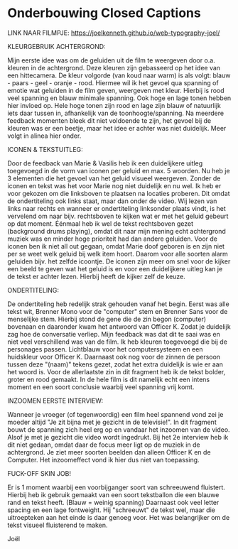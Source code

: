 # Onderbouwing Closed Captions 

LINK NAAR FILMPJE: https://joelkenneth.github.io/web-typography-joel/

KLEURGEBRUIK ACHTERGROND:

Mijn eerste idee was om de geluiden uit de film te weergeven door o.a. kleuren in de achtergrond. Deze kleuren zijn gebasseerd op het idee van een hittecamera. De kleur volgorde (van koud naar warm) is als volgt: blauw - paars - geel - oranje - rood. Hiermee wil ik het gevoel qua spanning of emotie wat geluiden in de film geven, weergeven met kleur. Hierbij is rood veel spanning en blauw minimale spanning. Ook hoge en lage tonen hebben hier invloed op. Hele hoge tonen zijn rood en lage zijn blauw of natuurlijk iets daar tussen in, afhankelijk van de toonhoogte/spanning. Na meerdere feedback momenten bleek dit niet voldoende te zijn, het gevoel bij de kleuren was er een beetje, maar het idee er achter was niet duidelijk. Meer volgt in alinea hier onder.

ICONEN & TEKSTUITLEG:

Door de feedback van Marie & Vasilis heb ik een duidelijkere uitleg toegevoegd in de vorm van iconen per geluid en max. 5 woorden.
Nu heb je 3 elementen die het gevoel van het geluid visueel weergeven. Zonder de iconen en tekst was het voor Marie nog niet duidelijk en nu wel. Ik heb er voor gekozen om die linksboven te plaatsen na locaties proberen. Dit omdat de ondertiteling ook links staat, maar dan onder de video. Wij lezen van links naar rechts en wanneer er ondertiteling linksonder plaats vindt, is het vervelend om naar bijv. rechtsboven te kijken wat er met het geluid gebeurt op dat moment. Éénmaal heb ik wel de tekst rechtsboven gezet (background drums playing), omdat dit naar mijn mening echt achtergrond muziek was en minder hoge prioriteit had dan andere geluiden. Voor de iconen ben ik niet all out gegaan, omdat Marie doof geboren is en zijn niet per se weet welk geluid bij welk item hoort. Daarom voor alle soorten alarm geluiden bijv. het zelfde icoontje. De iconen zijn meer om snel voor de kijker een beeld te geven wat het geluid is en voor een duidelijkere uitleg kan je de tekst er achter lezen. Hierbij heeft de kijker zelf de keuze. 

ONDERTITELING:

De ondertiteling heb redelijk strak gehouden vanaf het begin. Eerst was alle tekst wit, Brenner Mono voor de "computer" stem en Brenner Sans voor de menselijke stem. Hierbij stond de gene die de zin begon (computer) bovenaan en daaronder kwam het antwoord van Officer K. Zodat je duidelijk zag hoe de conversatie verliep. Mijn feedback was dat dit te saai was en niet veel verschillend was van de film.
Ik heb kleuren toegevoegd die bij de personages passen. Lichtblauw voor het computersysteem en een huidskleur voor Officer K. Daarnaast ook nog voor de zinnen de persoon tussen deze "(naam)" tekens gezet, zodat het extra duidelijk is wie er aan het woord is. Voor de allerlaatste zin in dit fragment heb ik de tekst bolder, groter en rood gemaakt. In de hele film is dit namelijk echt een intens moment en een soort conclusie waarbij veel spanning vrij komt. 

INZOOMEN EERSTE INTERVIEW:

Wanneer je vroeger (of tegenwoordig) een film heel spannend vond zei je moeder altijd "Je zit bijna met je gezicht in de televisie!". In dit fragment bouwt de spanning zich heel erg op en vandaar het inzoomen van de video. Alsof je met je gezicht die video wordt ingedrukt. Bij het 2e interview heb ik dit niet gedaan, omdat daar de focus meer ligt op de muziek in de achtergrond. Je ziet meer soorten beelden dan alleen Officer K en de Computer. Het inzoomeffect vond ik hier dus niet van toepassing. 

FUCK-OFF SKIN JOB!

Er is 1 moment waarbij een voorbijganger soort van schreeuwend fluistert. Hierbij heb ik gebruik gemaakt van een soort tekstballon die een blauwe rand en tekst heeft. (Blauw = weinig spanning) Daarnaast ook veel letter spacing en een lage fontweight. Hij "schreeuwt" de tekst wel, maar die uitroepteken aan het einde is daar genoeg voor. Het was belangrijker om de tekst visueel fluisterend te maken.


Joël
